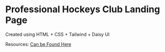 # Professional Hockeys Club Landing Page

Created using HTML + CSS + Tailwind + Daisy UI

Resources: [Can be Found Here](https://github.com/ProgrammingHero1/B9A3-Hockeys)
